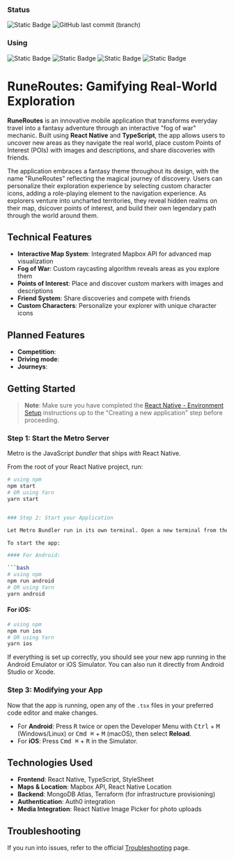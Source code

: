 ### Status
![Static Badge](https://img.shields.io/badge/build-passing-brightgreen)  ![GitHub last commit (branch)](https://img.shields.io/github/last-commit/monsimb/Capstone_RuneRoutes/main?link=https%3A%2F%2Fgithub.com%2Fmonsimb%2FCapstone_RuneRoutes%2Ftree%2Fmain%23)

### Using
![Static Badge](https://img.shields.io/badge/npm_package-10.9.0-red)  ![Static Badge](https://img.shields.io/badge/ReactNative-0.76.1-lightblue)  ![Static Badge](https://img.shields.io/badge/turf-7.2.0-green)  ![Static Badge](https://img.shields.io/badge/mongodb-6.15.0-darkgreen)



# RuneRoutes: Gamifying Real-World Exploration

**RuneRoutes** is an innovative mobile application that transforms everyday travel into a fantasy adventure through an interactive "fog of war" mechanic. Built using **React Native** and **TypeScript**, the app allows users to uncover new areas as they navigate the real world, place custom Points of Interest (POIs) with images and descriptions, and share discoveries with friends.

The application embraces a fantasy theme throughout its design, with the name "RuneRoutes" reflecting the magical journey of discovery. Users can personalize their exploration experience by selecting custom character icons, adding a role-playing element to the navigation experience. As explorers venture into uncharted territories, they reveal hidden realms on their map, dsicover points of interest, and build their own legendary path through the world around them.

## Technical Features

- **Interactive Map System**: Integrated Mapbox API for advanced map visualization
- **Fog of War**: Custom raycasting algorithm reveals areas as you explore them
- **Points of Interest**: Place and discover custom markers with images and descriptions
- **Friend System**: Share discoveries and compete with friends
- **Custom Characters**: Personalize your explorer with unique character icons

## Planned Features

- **Competition**: 
- **Driving mode**:
- **Journeys**:

## Getting Started

> **Note**: Make sure you have completed the [React Native - Environment Setup](https://reactnative.dev/docs/environment-setup) instructions up to the "Creating a new application" step before proceeding.

### Step 1: Start the Metro Server

Metro is the JavaScript *bundler* that ships *with* React Native.

From the root of your React Native project, run:

```bash
# using npm
npm start
# OR using Yarn
yarn start


### Step 2: Start your Application

Let Metro Bundler run in its own terminal. Open a new terminal from the root of your React Native project.

To start the app:

#### For Android:

```bash
# using npm
npm run android
# OR using Yarn
yarn android
```

#### For iOS:

```bash
# using npm
npm run ios
# OR using Yarn
yarn ios
```

If everything is set up correctly, you should see your new app running in the Android Emulator or iOS Simulator. You can also run it directly from Android Studio or Xcode.

### Step 3: Modifying your App

Now that the app is running, open any of the `.tsx` files in your preferred code editor and make changes.

- For **Android**: Press <kbd>R</kbd> twice or open the Developer Menu with <kbd>Ctrl</kbd> + <kbd>M</kbd> (Windows/Linux) or <kbd>Cmd ⌘</kbd> + <kbd>M</kbd> (macOS), then select **Reload**.
- For **iOS**: Press <kbd>Cmd ⌘</kbd> + <kbd>R</kbd> in the Simulator.

## Technologies Used

- **Frontend**: React Native, TypeScript, StyleSheet
- **Maps & Location**: Mapbox API, React Native Location
- **Backend**: MongoDB Atlas, Terraform (for infrastructure provisioning)
- **Authentication**: Auth0 integration
- **Media Integration**: React Native Image Picker for photo uploads

## Troubleshooting

If you run into issues, refer to the official [Troubleshooting](https://reactnative.dev/docs/troubleshooting) page.
